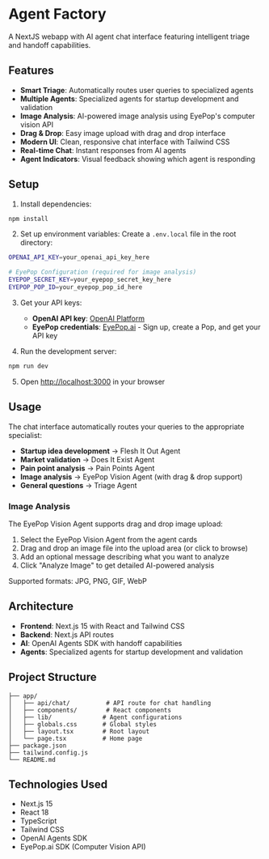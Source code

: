# Agent Factory

A NextJS webapp with AI agent chat interface featuring intelligent triage and handoff capabilities.

## Features

- **Smart Triage**: Automatically routes user queries to specialized agents
- **Multiple Agents**: Specialized agents for startup development and validation
- **Image Analysis**: AI-powered image analysis using EyePop's computer vision API
- **Drag & Drop**: Easy image upload with drag and drop interface
- **Modern UI**: Clean, responsive chat interface with Tailwind CSS
- **Real-time Chat**: Instant responses from AI agents
- **Agent Indicators**: Visual feedback showing which agent is responding

## Setup

1. Install dependencies:
```bash
npm install
```

2. Set up environment variables:
Create a `.env.local` file in the root directory:
```bash
OPENAI_API_KEY=your_openai_api_key_here

# EyePop Configuration (required for image analysis)
EYEPOP_SECRET_KEY=your_eyepop_secret_key_here
EYEPOP_POP_ID=your_eyepop_pop_id_here
```

3. Get your API keys:
   - **OpenAI API key**: [OpenAI Platform](https://platform.openai.com/api-keys)
   - **EyePop credentials**: [EyePop.ai](https://eyepop.ai) - Sign up, create a Pop, and get your API key

4. Run the development server:
```bash
npm run dev
```

5. Open [http://localhost:3000](http://localhost:3000) in your browser

## Usage

The chat interface automatically routes your queries to the appropriate specialist:

- **Startup idea development** → Flesh It Out Agent
- **Market validation** → Does It Exist Agent
- **Pain point analysis** → Pain Points Agent
- **Image analysis** → EyePop Vision Agent (with drag & drop support)
- **General questions** → Triage Agent

### Image Analysis

The EyePop Vision Agent supports drag and drop image upload:

1. Select the EyePop Vision Agent from the agent cards
2. Drag and drop an image file into the upload area (or click to browse)
3. Add an optional message describing what you want to analyze
4. Click "Analyze Image" to get detailed AI-powered analysis

Supported formats: JPG, PNG, GIF, WebP

## Architecture

- **Frontend**: Next.js 15 with React and Tailwind CSS
- **Backend**: Next.js API routes
- **AI**: OpenAI Agents SDK with handoff capabilities
- **Agents**: Specialized agents for startup development and validation

## Project Structure

```
├── app/
│   ├── api/chat/          # API route for chat handling
│   ├── components/        # React components
│   ├── lib/              # Agent configurations
│   ├── globals.css       # Global styles
│   ├── layout.tsx        # Root layout
│   └── page.tsx          # Home page
├── package.json
├── tailwind.config.js
└── README.md
```

## Technologies Used

- Next.js 15
- React 18
- TypeScript
- Tailwind CSS
- OpenAI Agents SDK
- EyePop.ai SDK (Computer Vision API) 